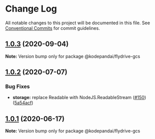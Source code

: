 # Change Log

All notable changes to this project will be documented in this file.
See [Conventional Commits](https://conventionalcommits.org) for commit guidelines.

## [1.0.3](https://github.com/KodePandai/flydrive/compare/@kodepandai/flydrive-gcs@1.0.2...@kodepandai/flydrive-gcs@1.0.3) (2020-09-04)

**Note:** Version bump only for package @kodepandai/flydrive-gcs





## [1.0.2](https://github.com/KodePandai/flydrive/compare/@kodepandai/flydrive-gcs@1.0.1...@kodepandai/flydrive-gcs@1.0.2) (2020-07-07)


### Bug Fixes

* **storage:** replace Readable with NodeJS.ReadableStream ([#150](https://github.com/KodePandai/flydrive/issues/150)) ([5a54acf](https://github.com/KodePandai/flydrive/commit/5a54acfe545c2fca3690a2e48261b973ba56004c))





## [1.0.1](https://github.com/KodePandai/flydrive/compare/@kodepandai/flydrive-gcs@1.0.1-alpha.0...@kodepandai/flydrive-gcs@1.0.1) (2020-06-17)

**Note:** Version bump only for package @kodepandai/flydrive-gcs

